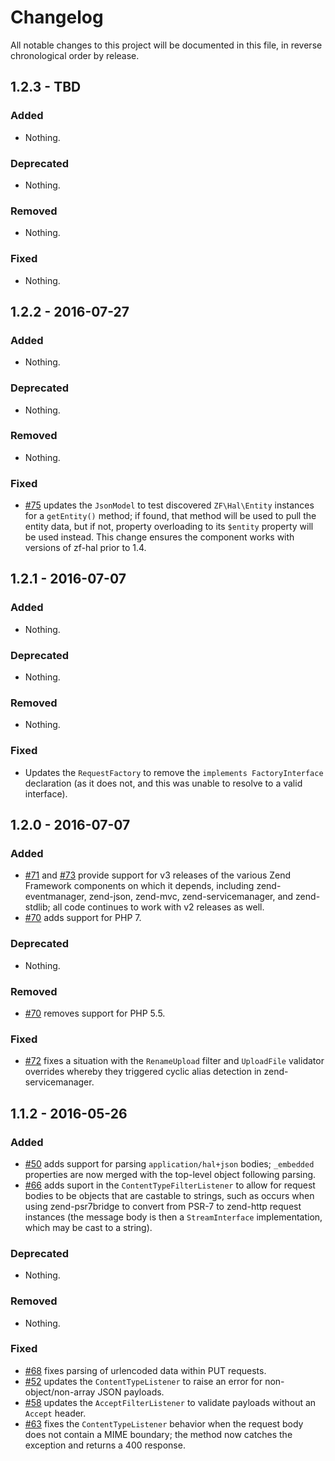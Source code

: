 # Changelog

All notable changes to this project will be documented in this file, in reverse chronological order by release.

## 1.2.3 - TBD

### Added

- Nothing.

### Deprecated

- Nothing.

### Removed

- Nothing.

### Fixed

- Nothing.

## 1.2.2 - 2016-07-27

### Added

- Nothing.

### Deprecated

- Nothing.

### Removed

- Nothing.

### Fixed

- [#75](https://github.com/zfcampus/zf-content-negotiation/pull/75) updates the
  `JsonModel` to test discovered `ZF\Hal\Entity` instances for a `getEntity()`
  method; if found, that method will be used to pull the entity data, but if
  not, property overloading to its `$entity` property will be used instead. This
  change ensures the component works with versions of zf-hal prior to 1.4.

## 1.2.1 - 2016-07-07

### Added

- Nothing.

### Deprecated

- Nothing.

### Removed

- Nothing.

### Fixed

- Updates the `RequestFactory` to remove the `implements FactoryInterface`
  declaration (as it does not, and this was unable to resolve to a valid
  interface).

## 1.2.0 - 2016-07-07

### Added

- [#71](https://github.com/zfcampus/zf-content-negotiation/pull/71) and
  [#73](https://github.com/zfcampus/zf-content-negotiation/pull/73) provide
  support for v3 releases of the various Zend Framework components on which it
  depends, including zend-eventmanager, zend-json, zend-mvc,
  zend-servicemanager, and zend-stdlib; all code continues to work with v2
  releases as well.
- [#70](https://github.com/zfcampus/zf-content-negotiation/pull/70) adds support
  for PHP 7.

### Deprecated

- Nothing.

### Removed

- [#70](https://github.com/zfcampus/zf-content-negotiation/pull/70) removes
  support for PHP 5.5.

### Fixed

- [#72](https://github.com/zfcampus/zf-content-negotiation/pull/72) fixes a
  situation with the `RenameUpload` filter and `UploadFile` validator overrides
  whereby they triggered cyclic alias detection in zend-servicemanager.

## 1.1.2 - 2016-05-26

### Added

- [#50](https://github.com/zfcampus/zf-content-negotiation/pull/50) adds support
  for parsing `application/hal+json` bodies; `_embedded` properties are now
  merged with the top-level object following parsing.
- [#66](https://github.com/zfcampus/zf-content-negotiation/pull/66) adds suport
  in the `ContentTypeFilterListener` to allow for request bodies to be objects
  that are castable to strings, such as occurs when using zend-psr7bridge to
  convert from PSR-7 to zend-http request instances (the message body is then a
  `StreamInterface` implementation, which may be cast to a string).

### Deprecated

- Nothing.

### Removed

- Nothing.

### Fixed

- [#68](https://github.com/zfcampus/zf-content-negotiation/pull/68) fixes
  parsing of urlencoded data within PUT requests.
- [#52](https://github.com/zfcampus/zf-content-negotiation/pull/52) updates the
  `ContentTypeListener` to raise an error for non-object/non-array JSON payloads.
- [#58](https://github.com/zfcampus/zf-content-negotiation/pull/58) updates the
  `AcceptFilterListener` to validate payloads without an `Accept` header.
- [#63](https://github.com/zfcampus/zf-content-negotiation/pull/63) fixes the
  `ContentTypeListener` behavior when the request body does not contain a MIME
  boundary; the method now catches the exception and returns a 400 response.
